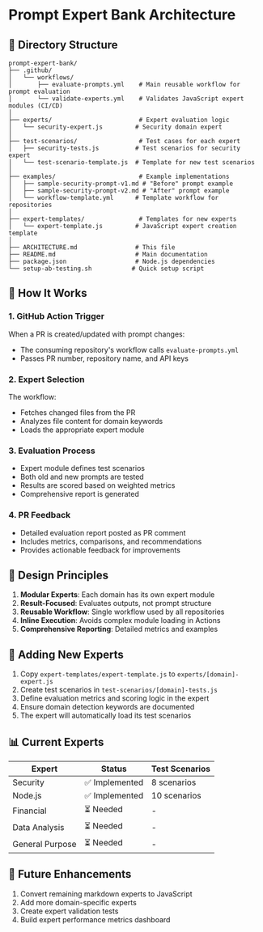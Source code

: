 # Prompt Expert Bank Architecture

## 📁 Directory Structure

```
prompt-expert-bank/
├── .github/
│   └── workflows/
│       ├── evaluate-prompts.yml    # Main reusable workflow for prompt evaluation
│       └── validate-experts.yml    # Validates JavaScript expert modules (CI/CD)
│
├── experts/                        # Expert evaluation logic
│   └── security-expert.js         # Security domain expert
│
├── test-scenarios/                 # Test cases for each expert
│   ├── security-tests.js          # Test scenarios for security expert
│   └── test-scenario-template.js  # Template for new test scenarios
│
├── examples/                       # Example implementations
│   ├── sample-security-prompt-v1.md # "Before" prompt example
│   ├── sample-security-prompt-v2.md # "After" prompt example
│   └── workflow-template.yml      # Template workflow for repositories
│
├── expert-templates/               # Templates for new experts
│   └── expert-template.js         # JavaScript expert creation template
│
├── ARCHITECTURE.md                # This file
├── README.md                      # Main documentation
├── package.json                   # Node.js dependencies
└── setup-ab-testing.sh           # Quick setup script
```

## 🔄 How It Works

### 1. GitHub Action Trigger
When a PR is created/updated with prompt changes:
- The consuming repository's workflow calls `evaluate-prompts.yml`
- Passes PR number, repository name, and API keys

### 2. Expert Selection
The workflow:
- Fetches changed files from the PR
- Analyzes file content for domain keywords
- Loads the appropriate expert module

### 3. Evaluation Process
- Expert module defines test scenarios
- Both old and new prompts are tested
- Results are scored based on weighted metrics
- Comprehensive report is generated

### 4. PR Feedback
- Detailed evaluation report posted as PR comment
- Includes metrics, comparisons, and recommendations
- Provides actionable feedback for improvements

## 🎯 Design Principles

1. **Modular Experts**: Each domain has its own expert module
2. **Result-Focused**: Evaluates outputs, not prompt structure
3. **Reusable Workflow**: Single workflow used by all repositories
4. **Inline Execution**: Avoids complex module loading in Actions
5. **Comprehensive Reporting**: Detailed metrics and examples

## 🔧 Adding New Experts

1. Copy `expert-templates/expert-template.js` to `experts/[domain]-expert.js`
2. Create test scenarios in `test-scenarios/[domain]-tests.js`
3. Define evaluation metrics and scoring logic in the expert
4. Ensure domain detection keywords are documented
5. The expert will automatically load its test scenarios

## 📊 Current Experts

| Expert | Status | Test Scenarios |
|--------|--------|----------------|
| Security | ✅ Implemented | 8 scenarios |
| Node.js | ✅ Implemented | 10 scenarios |
| Financial | ⏳ Needed | - |
| Data Analysis | ⏳ Needed | - |
| General Purpose | ⏳ Needed | - |

## 🚀 Future Enhancements

1. Convert remaining markdown experts to JavaScript
2. Add more domain-specific experts
3. Create expert validation tests
4. Build expert performance metrics dashboard